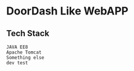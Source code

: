 # DoorDash Like WebAPP
## Tech Stack
    JAVA EE8
    Apache Tomcat
    Something else
    dev test
